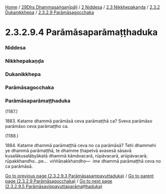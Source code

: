 
[Home](/) / [29Dhs Dhammasaṅgaṇīpāḷi](../../../../../29Dhs.md) / [2 Niddesa](../../../../2.md) / [2.3 Nikkhepakaṇḍa](../../../2.3.md) / [2.3.2 Dukanikkhepa](../../2.3.2.md) / [2.3.2.9 Parāmāsagocchaka](../2.3.2.9.md)

# 2.3.2.9.4 Parāmāsaparāmaṭṭhaduka

### Niddesa

### Nikkhepakaṇḍa

### Dukanikkhepa

### Parāmāsagocchaka

### Parāmāsaparāmaṭṭhaduka

(1187.)

1883\. Katame dhammā parāmāsā ceva parāmaṭṭhā ca? Sveva parāmāso parāmāso ceva parāmaṭṭho ca.

(1188.)

1884\. Katame dhammā parāmaṭṭhā ceva no ca parāmāsā? Tehi dhammehi ye dhammā parāmaṭṭhā, te dhamme ṭhapetvā avasesā sāsavā kusalākusalābyākatā dhammā kāmāvacarā, rūpāvacarā, arūpāvacarā; rūpakkhandho…pe…  viññāṇakkhandho—  ime dhammā parāmaṭṭhā ceva no ca parāmāsā.

[Go to previous page (2.3.2.9.3 Parāmāsasampayuttaduka)](2.3.2.9.3.md) / [Go to parent page (2.3.2.9 Parāmāsagocchaka)](../2.3.2.9.md) / [Go to next page (2.3.2.9.5 Parāmāsavippayuttaparāmaṭṭhaduka)](2.3.2.9.5.md)


